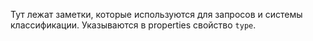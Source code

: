 Тут лежат заметки, которые используются для запросов и системы классификации. Указываются в properties свойство `type`.